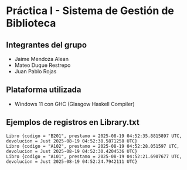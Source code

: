 # Práctica I - Sistema de Gestión de Biblioteca

## Integrantes del grupo
- Jaime Mendoza Alean  
- Mateo Duque Restrepo  
- Juan Pablo Rojas  

## Plataforma utilizada
- Windows 11 con GHC (Glasgow Haskell Compiler)

## Ejemplos de registros en Library.txt

```
Libro {codigo = "B201", prestamo = 2025-08-19 04:52:35.8815897 UTC, devolucion = Just 2025-08-19 04:52:38.5871258 UTC}
Libro {codigo = "A102", prestamo = 2025-08-19 04:52:28.051597 UTC, devolucion = Just 2025-08-19 04:52:30.4204536 UTC}
Libro {codigo = "A101", prestamo = 2025-08-19 04:52:21.6907677 UTC, devolucion = Just 2025-08-19 04:52:24.7942111 UTC}
```
